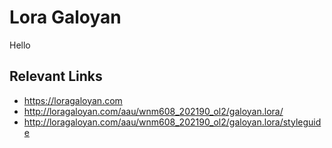 # Lora Galoyan

Hello


## Relevant Links
- https://loragaloyan.com
- http://loragaloyan.com/aau/wnm608_202190_ol2/galoyan.lora/
- http://loragaloyan.com/aau/wnm608_202190_ol2/galoyan.lora/styleguide